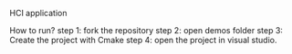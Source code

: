 HCI application

How to run?
step 1: fork the repository
step 2: open demos folder
step 3: Create the project with Cmake
step 4: open the project in visual studio.

